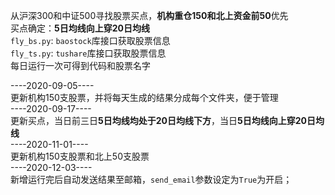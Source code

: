 <!--
 * @Author: gtwell
 * @Date: 2020-10-08 18:01:26
 * @LastEditTime: 2020-12-03 23:06:31
-->
从沪深300和中证500寻找股票买点，**机构重仓150和北上资金前50**优先   
买点确定：**5日均线向上穿20日均线**   
`fly_bs.py`: `baostock`库接口获取股票信息   
`fly_ts.py`: `tushare`库接口获取股票信息   
每日运行一次可得到代码和股票名字   

----2020-09-05----   
更新机构150支股票，并将每天生成的结果分成每个文件夹，便于管理   
----2020-09-17----   
更新买点，当日前三日**5日均线均处于20日均线下方**，当日**5日均线向上穿20日均线**  
----2020-11-01----   
更新机构150支股票和北上50支股票   
----2020-12-03----   
新增运行完后自动发送结果至邮箱，`send_email`参数设定为`True`为开启；